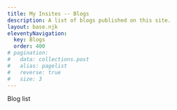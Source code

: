 ```yaml
---
title: My Insites -- Blogs
description: A list of blogs published on this site.
layout: base.njk
eleventyNavigation:
  key: Blogs
  order: 400
# pagination:
#   data: collections.post
#   alias: pagelist
#   reverse: true
#   size: 3
---
```


Blog list